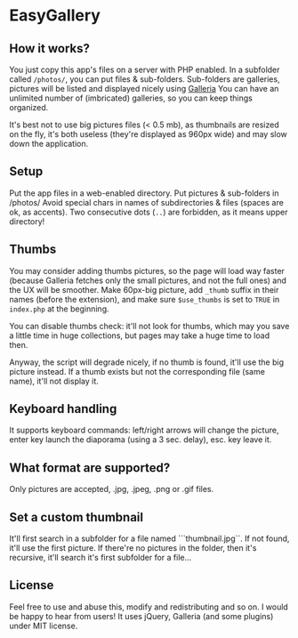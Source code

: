 # EasyGallery

## How it works?

You just copy this app's files on a server with PHP enabled. In a subfolder called ```/photos/```, you can put files & sub-folders.
Sub-folders are galleries, pictures will be listed and displayed nicely using [Galleria](http://galleria.io/)
You can have an unlimited number of (imbricated) galleries, so you can keep things organized.

It's best not to use big pictures files (< 0.5 mb), as thumbnails are resized on the fly, it's both useless (they're displayed as 960px wide) and may slow down the application.

## Setup

Put the app files in a web-enabled directory.
Put pictures & sub-folders in /photos/
Avoid special chars in names of subdirectories & files (spaces are ok, as accents). Two consecutive dots (```..```) are forbidden, as it means upper directory!

## Thumbs

You may consider adding thumbs pictures, so the page will load way faster (because Galleria fetches only the small pictures, and not the full ones) and the UX will be smoother.
Make 60px-big picture, add ```_thumb``` suffix in their names (before the extension), and make sure ```$use_thumbs``` is set to ```TRUE``` in ```index.php``` at the beginning.

You can disable thumbs check: it'll not look for thumbs, which may you save a little time in huge collections, but pages may take a huge time to load then.

Anyway, the script will degrade nicely, if no thumb is found, it'll use the big picture instead. If a thumb exists but not the corresponding file (same name), it'll not display it.

## Keyboard handling

It supports keyboard commands: left/right arrows will change the picture, enter key launch the diaporama (using a 3 sec. delay), esc. key leave it.

## What format are supported?

Only pictures are accepted, .jpg, .jpeg, .png or .gif files.

## Set a custom thumbnail

It'll first search in a subfolder for a file named ```thumbnail.jpg``. If not found, it'll use the first picture.
If there're no pictures in the folder, then it's recursive, it'll search it's first subfolder for a file...

## License

Feel free to use and abuse this, modify and redistributing and so on. I would be happy to hear from users!
It uses jQuery, Galleria (and some plugins) under MIT license.
